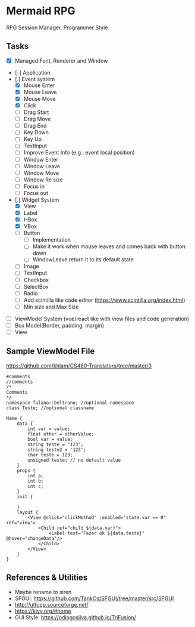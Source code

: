 
# Mermaid RPG

RPG Session Manager. Programmer Style.

## Tasks

- [X] Managed Font, Renderer and Window
- [-] Application
- [.] Event system
    - [X] Mouse Enter
    - [X] Mouse Leave
    - [X] Mouse Move
    - [X] Click
    - [ ] Drag Start
    - [ ] Drag Move
    - [ ] Drag End
    - [ ] Key Down
    - [ ] Key Up
    - [ ] TextInput
    - [ ] Improve Event Info (e.g.: event local position)
    - [ ] Window Enter
    - [ ] Window Leave
    - [ ] Window Move
    - [ ] Window Re size
    - [ ] Focus in
    - [ ] Focus out
- [.] Widget System
    - [X] View
    - [X] Label
    - [X] HBox
    - [X] VBox
    - [ ] Button
        - [ ] Implementation
        - [ ] Make it work when mouse leaves and comes back with button down
        - [ ] WindowLeave return it to its default state
    - [ ] Image
    - [ ] TextInput
    - [ ] Checkbox
    - [ ] SelectBox
    - [ ] Radio
    - [ ] Add scintilla like code editor (https://www.scintilla.org/index.html)
    - [ ] Min size and Max Size
- [ ] ViewModel System (vue/react like with view files and code generation)
- [ ] Box Model(Border, padding, margin)
- [ ] View

## Sample ViewModel File

https://github.com/khlam/CS480-Translators/tree/master/3
```
#comments
//comments
/*
Comments
*/
namespace fulano::beltrano; //optional namespace
class Teste; //optional classname

Name {
    data {
        int var = value;
        float other = otherValue;
        bool var = value;
        string teste = "123";
        string teste2 = '123';
        char teste = 123;
        unsigned teste; // no default value
    }
    props {
        int a;
        int b;
        int c;
    }
    init {
        
    }
    layout {
        <View @click="clickMethod" :enabled="state.var == 0" ref="view">
            <Child ref="child ${data.var}">
                <Label text="Fazer ok ${data.teste}" @hover="changeData"/>
            </Child>
        </View>
    }
}
```

## References & Utilities
- Maybe rename to siren
- SFGUI: https://github.com/TankOs/SFGUI/tree/master/src/SFGUI
- http://utfcpp.sourceforge.net/
- https://kivy.org/#home
- GUI Style: https://odiogosilva.github.io/TriFusion/
